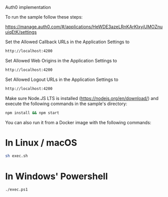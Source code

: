 Auth0 implementation

To run the sample follow these steps:

https://manage.auth0.com/#/applications/HeWDE3azeLRnKArKIxyiUMOZnuuiqEtK/settings

Set the Allowed Callback URLs in the Application Settings to
```bash
http://localhost:4200
```

Set Allowed Web Origins in the Application Settings to 
```bash
http://localhost:4200
```

Set Allowed Logout URLs in the Application Settings to
```bash
http://localhost:4200
```

Make sure Node.JS LTS is installed (https://nodejs.org/en/download/) and execute the following commands in the sample's directory:

```bash
npm install && npm start
```

You can also run it from a Docker image with the following commands:

# In Linux / macOS
```bash
sh exec.sh
```

# In Windows' Powershell
```bash
./exec.ps1
```
